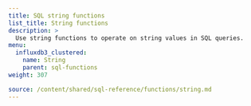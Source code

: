 ```yaml
---
title: SQL string functions
list_title: String functions
description: >
  Use string functions to operate on string values in SQL queries.
menu:
  influxdb3_clustered:
    name: String
    parent: sql-functions    
weight: 307

source: /content/shared/sql-reference/functions/string.md
---
```


<!-- 
The content of this page is at /content/shared/sql-reference/functions/string.md
-->
